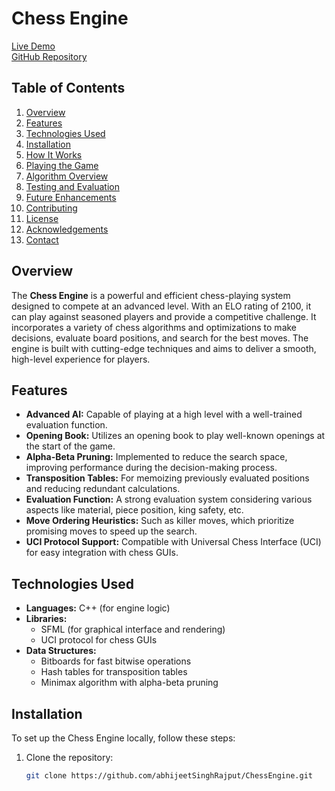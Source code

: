 # Chess Engine  
[Live Demo](https://chessleague.netlify.app)  
[GitHub Repository](https://github.com/abhijeetSinghRajput/ChessEngine)  

## Table of Contents  
1. [Overview](#overview)  
2. [Features](#features)  
3. [Technologies Used](#technologies-used)  
4. [Installation](#installation)  
5. [How It Works](#how-it-works)  
6. [Playing the Game](#playing-the-game)  
7. [Algorithm Overview](#algorithm-overview)  
8. [Testing and Evaluation](#testing-and-evaluation)  
9. [Future Enhancements](#future-enhancements)  
10. [Contributing](#contributing)  
11. [License](#license)  
12. [Acknowledgements](#acknowledgements)  
13. [Contact](#contact)  

## Overview  
The **Chess Engine** is a powerful and efficient chess-playing system designed to compete at an advanced level. With an ELO rating of 2100, it can play against seasoned players and provide a competitive challenge. It incorporates a variety of chess algorithms and optimizations to make decisions, evaluate board positions, and search for the best moves. The engine is built with cutting-edge techniques and aims to deliver a smooth, high-level experience for players.

## Features  
- **Advanced AI:** Capable of playing at a high level with a well-trained evaluation function.  
- **Opening Book:** Utilizes an opening book to play well-known openings at the start of the game.  
- **Alpha-Beta Pruning:** Implemented to reduce the search space, improving performance during the decision-making process.  
- **Transposition Tables:** For memoizing previously evaluated positions and reducing redundant calculations.  
- **Evaluation Function:** A strong evaluation system considering various aspects like material, piece position, king safety, etc.  
- **Move Ordering Heuristics:** Such as killer moves, which prioritize promising moves to speed up the search.  
- **UCI Protocol Support:** Compatible with Universal Chess Interface (UCI) for easy integration with chess GUIs.  

## Technologies Used  
- **Languages:** C++ (for engine logic)  
- **Libraries:**  
  - SFML (for graphical interface and rendering)  
  - UCI protocol for chess GUIs  
- **Data Structures:**  
  - Bitboards for fast bitwise operations  
  - Hash tables for transposition tables  
  - Minimax algorithm with alpha-beta pruning  

## Installation  
To set up the Chess Engine locally, follow these steps:

1. Clone the repository:  
   ```bash  
   git clone https://github.com/abhijeetSinghRajput/ChessEngine.git